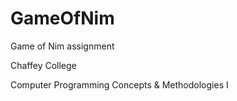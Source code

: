 # GameOfNim

Game of Nim assignment

Chaffey College

Computer Programming Concepts & Methodologies I
